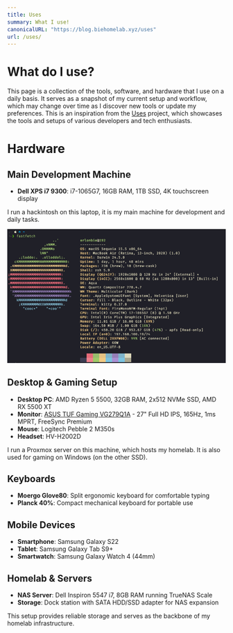 ```yaml
---
title: Uses
summary: What I use!
canonicalURL: "https://blog.biehomelab.xyz/uses"
url: /uses/
---
```


# What do I use?

This page is a collection of the tools, software, and hardware that I use on a daily basis. It serves as a snapshot of my current setup and workflow, which may change over time as I discover new tools or update my preferences. This is an inspiration from the [Uses](https://uses.tech/) project, which showcases the tools and setups of various developers and tech enthusiasts.

# Hardware

## Main Development Machine

-   **Dell XPS i7 9300**: i7-1065G7, 16GB RAM, 1TB SSD, 4K touchscreen display

I run a hackintosh on this laptop, it is my main machine for development and daily tasks.

![Neofetch](images/fastfetch.png)

## Desktop & Gaming Setup

-   **Desktop PC**: AMD Ryzen 5 5500, 32GB RAM, 2x512 NVMe SSD, AMD RX 5500 XT
-   **Monitor**: [ASUS TUF Gaming VG279Q1A](https://www.asus.com/br/displays-desktops/monitors/tuf-gaming/tuf-gaming-vg279q1a/) - 27" Full HD IPS, 165Hz, 1ms MPRT, FreeSync Premium
-   **Mouse**: Logitech Pebble 2 M350s
-   **Headset**: HV-H2002D

I run a Proxmox server on this machine, which hosts my homelab. It is also used for gaming on Windows (on the other SSD).

## Keyboards

-   **Moergo Glove80**: Split ergonomic keyboard for comfortable typing
-   **Planck 40%**: Compact mechanical keyboard for portable use

## Mobile Devices

-   **Smartphone**: Samsung Galaxy S22
-   **Tablet**: Samsung Galaxy Tab S9+
-   **Smartwatch**: Samsung Galaxy Watch 4 (44mm)

## Homelab & Servers

-   **NAS Server**: Dell Inspiron 5547 i7, 8GB RAM running TrueNAS Scale
-   **Storage**: Dock station with SATA HDD/SSD adapter for NAS expansion

This setup provides reliable storage and serves as the backbone of my homelab infrastructure.

